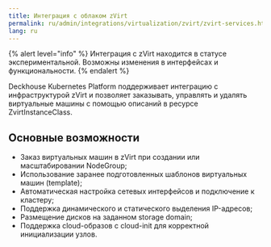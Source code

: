 ```yaml
---
title: Интеграция с облаком zVirt
permalink: ru/admin/integrations/virtualization/zvirt/zvirt-services.html
lang: ru
---
```


{% alert level="info" %}
Интеграция с zVirt находится в статусе экспериментальной. Возможны изменения в интерфейсах и функциональности.
{% endalert %}

Deckhouse Kubernetes Platform поддерживает интеграцию с инфраструктурой zVirt и позволяет заказывать, управлять и удалять виртуальные машины с помощью описаний в ресурсе ZvirtInstanceClass.

## Основные возможности

- Заказ виртуальных машин в zVirt при создании или масштабировании NodeGroup;
- Использование заранее подготовленных шаблонов виртуальных машин (template);
- Автоматическая настройка сетевых интерфейсов и подключение к кластеру;
- Поддержка динамического и статического выделения IP-адресов;
- Размещение дисков на заданном storage domain;
- Поддержка cloud-образов с cloud-init для корректной инициализации узлов.
